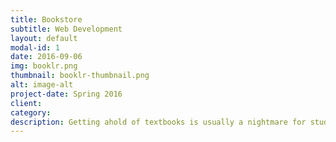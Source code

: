 ```yaml
---
title: Bookstore
subtitle: Web Development
layout: default
modal-id: 1
date: 2016-09-06
img: booklr.png
thumbnail: booklr-thumbnail.png
alt: image-alt
project-date: Spring 2016
client:
category:
description: Getting ahold of textbooks is usually a nightmare for students. We created this bookstore webapp to help students connect and exchange books. The project utilizes an intuitive craigslist-like design to allow users to easily get started with finding the textbooks they need. Public release coming soon!
---
```

